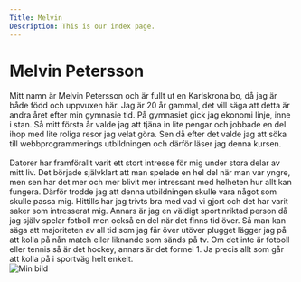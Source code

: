 ```yaml
---
Title: Melvin
Description: This is our index page.
---
```


Melvin Petersson
==========================
<div class="content-container">
    <div class="text-content">
        Mitt namn är Melvin Petersson och är fullt ut en Karlskrona bo, då jag är både född och uppvuxen här. Jag är 20 år gammal, det vill säga att detta är andra året efter min gymnasie tid. På gymnasiet gick jag ekonomi linje, inne i stan. Så mitt första år valde jag att tjäna in lite pengar och jobbade en del ihop med lite roliga resor jag velat göra. Sen då efter det valde jag att söka till webbprogrammerings utbildningen och därför läser jag denna kursen.
        <br>
        <br>
        Datorer har framförallt varit ett stort intresse för mig under stora delar av mitt liv. Det började självklart att man spelade en hel del när man var yngre, men sen har det mer och mer blivit mer intressant med helheten hur allt kan fungera. Därför trodde jag att denna utbildningen skulle vara något som skulle passa mig. Hittills har jag trivts bra med vad vi gjort och det har varit saker som intresserat mig. Annars är jag en väldigt sportinriktad person då jag själv spelar fotboll men också en del när det finns tid över. Så man kan säga att majoriteten av all tid som jag får över utöver plugget lägger jag på att kolla på nån match eller liknande som sänds på tv. Om det inte är fotboll eller tennis så är det hockey, annars är det formel 1. Ja precis allt som går att kolla på i sportväg helt enkelt.
    </div>
    <img src="image/IMG_2852.jpeg" srcset="image/IMG_2852.jpeg?w=500&h=500&crop-to-fit 500w, image/IMG_2852.jpeg?w=300&h=300&crop-to-fit 300w, image/IMG_2852.jpeg?w=200&h=200&crop-to-fit 200w" sizes="(max-width: 500px) 90vw, (max-width: 768px) 80vw, 50vw" alt="Min bild" class="pic-on-me">
</div>